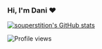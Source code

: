 ### Hi, I'm Dani ❤️

[![souperstition's GitHub stats](https://github-readme-stats.vercel.app/api?username=souperstition&hide=stars,contribs)](https://github.com/souperstition/github-readme-stats)


![Profile views](https://gpvc.arturio.dev/souperstition)

